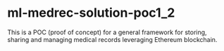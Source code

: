 # ml-medrec-solution-poc1_2
This is a POC (proof of concept) for a general framework for storing, sharing and managing medical records leveraging Ethereum blockchain.
